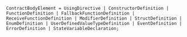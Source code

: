 <!-- This file is generated automatically by infrastructure scripts. Please don't edit by hand. -->

<!-- markdownlint-disable first-line-h1 -->

```{ .ebnf .slang-ebnf #ContractBodyElement }
ContractBodyElement = UsingDirective | ConstructorDefinition | FunctionDefinition | FallbackFunctionDefinition | ReceiveFunctionDefinition | ModifierDefinition | StructDefinition | EnumDefinition | UserDefinedValueTypeDefinition | EventDefinition | ErrorDefinition | StateVariableDeclaration;
```
